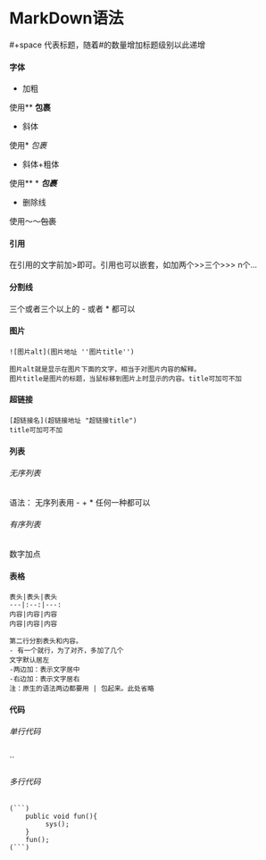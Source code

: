# MarkDown语法

#+space 代表标题，随着#的数量增加标题级别以此递增

#### 字体

- 加粗

使用**  **包裹**

* 斜体

使用*    *包裹*

* 斜体+粗体

使用** *   ***包裹***

* 删除线

使用～～~~包裹~~

#### 引用

在引用的文字前加>即可。引用也可以嵌套，如加两个>>三个>>>
n个...

#### 分割线

三个或者三个以上的 - 或者 * 都可以

#### 图片

```
![图片alt](图片地址 ''图片title'')

图片alt就是显示在图片下面的文字，相当于对图片内容的解释。
图片title是图片的标题，当鼠标移到图片上时显示的内容。title可加可不加
```

#### 超链接

```
[超链接名](超链接地址 "超链接title")
title可加可不加
```

#### 列表

###### 无序列表

语法：
无序列表用 - + * 任何一种都可以

###### 有序列表

数字加点

#### 表格

```
表头|表头|表头
---|:--:|---:
内容|内容|内容
内容|内容|内容

第二行分割表头和内容。
- 有一个就行，为了对齐，多加了几个
文字默认居左
-两边加：表示文字居中
-右边加：表示文字居右
注：原生的语法两边都要用 | 包起来。此处省略
```

#### 代码

###### 单行代码

``

###### 多行代码

```
(```)
    public void fun(){
         sys();
    }
    fun();
(```)
```